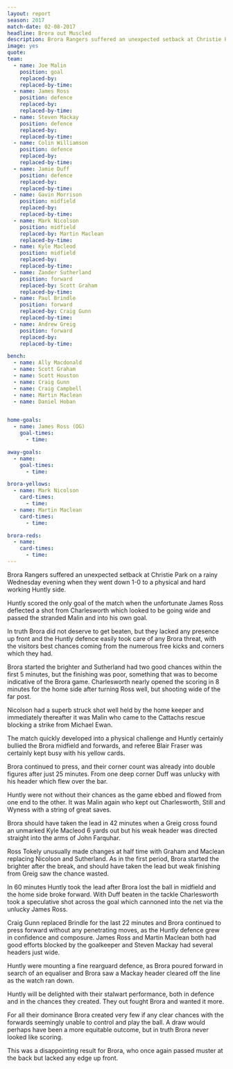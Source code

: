 ```yaml
---
layout: report
season: 2017
match-date: 02-08-2017
headline: Brora out Muscled
description: Brora Rangers suffered an unexpected setback at Christie Park on a rainy Wednesday evening
image: yes
quote:
team:
  - name: Joe Malin
    position: goal
    replaced-by:
    replaced-by-time:
  - name: James Ross
    position: defence
    replaced-by:
    replaced-by-time:
  - name: Steven Mackay
    position: defence
    replaced-by:
    replaced-by-time:
  - name: Colin Williamson
    position: defence
    replaced-by:
    replaced-by-time:
  - name: Jamie Duff
    position: defence
    replaced-by:
    replaced-by-time:
  - name: Gavin Morrison
    position: midfield
    replaced-by:
    replaced-by-time:
  - name: Mark Nicolson
    position: midfield
    replaced-by: Martin Maclean
    replaced-by-time:
  - name: Kyle Macleod
    position: midfield
    replaced-by:
    replaced-by-time:
  - name: Zander Sutherland
    position: forward
    replaced-by: Scott Graham
    replaced-by-time:
  - name: Paul Brindle
    position: forward
    replaced-by: Craig Gunn
    replaced-by-time:
  - name: Andrew Greig
    position: forward
    replaced-by:
    replaced-by-time:

bench:
  - name: Ally Macdonald
  - name: Scott Graham
  - name: Scott Houston
  - name: Craig Gunn
  - name: Craig Campbell
  - name: Martin Maclean
  - name: Daniel Hoban


home-goals:
  - name: James Ross (OG)
    goal-times:
      - time:

away-goals:
  - name:
    goal-times:
      - time:

brora-yellows:
  - name: Mark Nicolson
    card-times:
      - time:
  - name: Martin Maclean
    card-times:
      - time:

brora-reds:
  - name:
    card-times:
      - time:
---
```

Brora Rangers suffered an unexpected setback at Christie Park on a rainy Wednesday evening when they went down 1-0 to a physical and hard working Huntly side.

Huntly scored the only goal of the match when the unfortunate James Ross deflected a shot from Charlesworth which looked to be going wide and passed the stranded Malin and into his own goal.

In truth Brora did not deserve to get beaten, but they lacked any presence up front and the Huntly defence easily took care of any Brora threat, with the visitors best chances coming from the numerous free kicks and corners which they had.

Brora started the brighter and Sutherland had two good chances within the first  5 minutes, but the finishing was poor, something that was to become indicative of the Brora game. Charlesworth nearly opened the scoring in 8 minutes for the home side after turning Ross well, but shooting wide of the far post.

Nicolson had a superb struck shot  well held by the home keeper and immediately thereafter it was Malin who came to the Cattachs rescue blocking a strike from Michael Ewan.

The match quickly developed into a physical challenge and Huntly certainly bullied the Brora midfield and forwards, and referee Blair Fraser was certainly kept busy with his yellow cards.

Brora continued to press, and their corner count was already into double figures after just 25 minutes. From one deep corner Duff was unlucky with his header which flew over the bar.

Huntly were not without their chances as the game ebbed and flowed from one end to the other. It was Malin again who kept out Charlesworth, Still and Wyness with a string of great saves.

Brora should have taken the lead in 42 minutes when a Greig cross found an unmarked Kyle Macleod 6 yards out but his weak header was directed straight into the arms of John Farquhar.

Ross Tokely unusually made changes at half time with Graham and Maclean replacing Nicolson and Sutherland. As in the first period, Brora started the brighter after the break, and should have taken the lead but weak finishing from Greig saw the chance wasted.

In 60 minutes Huntly took the lead after Brora lost the ball in midfield and the home side broke forward. With Duff beaten in the tackle Charlesworth took a speculative shot across the goal which cannoned into the net via the unlucky James Ross.

Craig Gunn replaced Brindle for the last 22 minutes and Brora continued to press forward without any penetrating moves, as the Huntly defence grew in confidence and composure. James Ross and Martin Maclean both had good efforts blocked by the goalkeeper and Steven Mackay had several headers just wide.

Huntly were mounting a fine rearguard defence, as Brora poured forward in search of an equaliser and Brora saw a Mackay header cleared off the line as the watch ran down.

Huntly will be delighted with their stalwart performance, both in defence and in the chances they created. They out fought Brora and wanted it more.

For all their dominance Brora created very few if any clear chances with the forwards seemingly unable to control and play the ball. A draw would perhaps have been a more equitable outcome, but in truth Brora never looked like scoring.

This was a disappointing result for Brora, who once again passed muster at the back but lacked any edge up front. 
